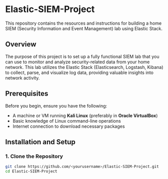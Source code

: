 # Elastic-SIEM-Project

This repository contains the resources and instructions for building a home SIEM (Security Information and Event Management) lab using Elastic Stack.

## Overview

The purpose of this project is to set up a fully functional SIEM lab that you can use to monitor and analyze security-related data from your home network. This lab utilizes the Elastic Stack (Elasticsearch, Logstash, Kibana) to collect, parse, and visualize log data, providing valuable insights into network activity.

## Prerequisites

Before you begin, ensure you have the following:

- A machine or VM running **Kali Linux** (preferably in **Oracle VirtualBox**)
- Basic knowledge of Linux command-line operations
- Internet connection to download necessary packages

## Installation and Setup

### 1. Clone the Repository

```bash
git clone https://github.com/<yourusername>/Elastic-SIEM-Project.git
cd Elastic-SIEM-Project
